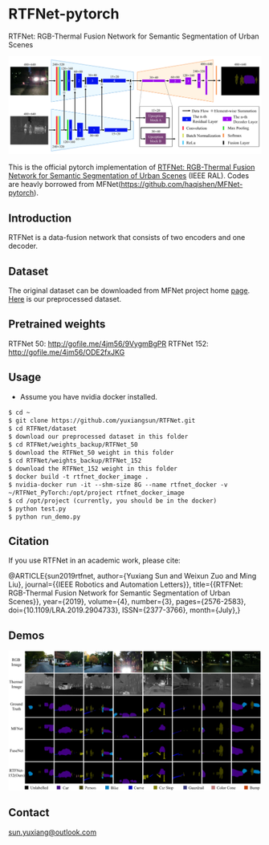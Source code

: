 # RTFNet-pytorch

RTFNet: RGB-Thermal Fusion Network for Semantic Segmentation of Urban Scenes

<img src="doc/network.png" width="900px"/>
 
This is the official pytorch implementation of [RTFNet: RGB-Thermal Fusion Network for Semantic Segmentation of Urban Scenes](http://eeyxsun.people.ust.hk/docs/RAL2019_rtfnet.pdf) (IEEE RAL). Codes are heavly borrowed from MFNet(https://github.com/haqishen/MFNet-pytorch).
 
## Introduction

RTFNet is a data-fusion network that consists of two encoders and one decoder.
 
## Dataset
 
The original dataset can be downloaded from MFNet project home [page](https://www.mi.t.u-tokyo.ac.jp/static/projects/mil_multispectral/). 
[Here](http://gofile.me/4jm56/rUAHlGwbB) is our preprocessed dataset.

## Pretrained weights

RTFNet 50: http://gofile.me/4jm56/9VygmBgPR
RTFNet 152: http://gofile.me/4jm56/ODE2fxJKG

## Usage

* Assume you have nvidia docker installed. 
```
$ cd ~ 
$ git clone https://github.com/yuxiangsun/RTFNet.git
$ cd RTFNet/dataset
$ download our preprocessed dataset in this folder
$ cd RTFNet/weights_backup/RTFNet_50
$ download the RTFNet_50 weight in this folder
$ cd RTFNet/weights_backup/RTFNet_152
$ download the RTFNet_152 weight in this folder
$ docker build -t rtfnet_docker_image .
$ nvidia-docker run -it --shm-size 8G --name rtfnet_docker -v ~/RTFNet_PyTorch:/opt/project rtfnet_docker_image
$ cd /opt/project (currently, you should be in the docker)
$ python test.py
$ python run_demo.py
```

## Citation

If you use RTFNet in an academic work, please cite:

@ARTICLE{sun2019rtfnet,
author={Yuxiang Sun and Weixun Zuo and Ming Liu}, 
journal={{IEEE Robotics and Automation Letters}}, 
title={{RTFNet: RGB-Thermal Fusion Network for Semantic Segmentation of Urban Scenes}}, 
year={2019}, 
volume={4}, 
number={3}, 
pages={2576-2583}, 
doi={10.1109/LRA.2019.2904733}, 
ISSN={2377-3766}, 
month={July},}

## Demos

<img src="doc/demo.png" width="900px"/>

## Contact
sun.yuxiang@outlook.com

